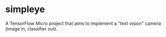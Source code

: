 # simpleye
A TensorFlow Micro project that aims to implement a "text vision" camera (image in, classifier out).
